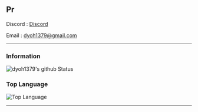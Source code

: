 Pr
---
Discord : [Discord](https://discord.gg/YcTSn5N)

Email : [dyoh1379@gmail.com](mailto:dyoh1379@gmail.com)

---

### Information
![dyoh1379's github Status](https://github-readme-stats.vercel.app/api?username=dyoh1379&show_icons=true&theme=tokyonight)

### Top Language
![Top Language](https://github-readme-stats.vercel.app/api/top-langs/?username=dyoh1379&theme=tokyonight)<br/>

---
